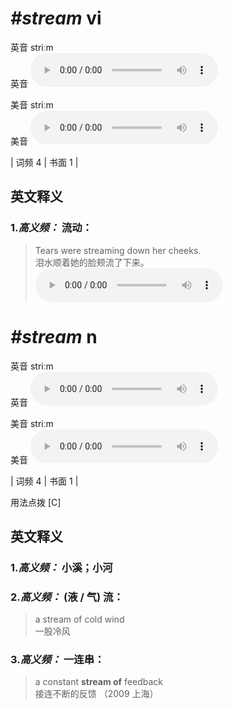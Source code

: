 # ***\#stream*** vi
英音 striːm  
英音
<audio src="./media/stream-B.aac" controls="controls"></audio>

美音 striːm  
美音
<audio src="./media/stream.aac" controls="controls"></audio>



| 词频 4 | 书面 1 |  

英文释义
---
### 1.*高义频：* **流动：**  

 > Tears were streaming down her cheeks.  
 > 泪水顺着她的脸颊流了下来。    
<audio src="./media/stream-1.aac" controls="controls"></audio>


# ***\#stream*** n
英音 striːm  
英音
<audio src="./media/stream-B.aac" controls="controls"></audio>

美音 striːm  
美音
<audio src="./media/stream.aac" controls="controls"></audio>



| 词频 4 | 书面 1 |  

用法点拨  [C]

英文释义
---
### 1.*高义频：* **小溪；小河**  

### 2.*高义频：* **(液 / 气) 流：**  

 > a stream of cold wind  
 > 一股冷风    

### 3.*高义频：* **一连串：**  

 > a constant **stream of** feedback  
 > 接连不断的反馈  （2009 上海）  


